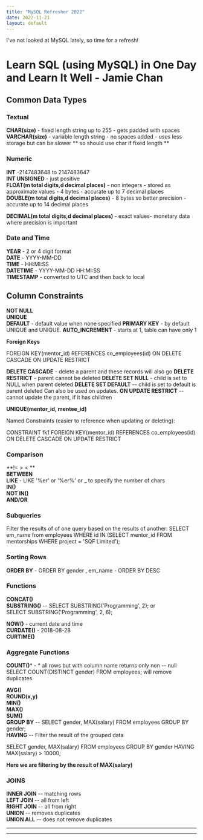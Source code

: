 ```yaml
---
title: "MySQL Refresher 2022"
date: 2022-11-21
layout: default
---
```


I've not looked at MySQL lately, so time for a refresh!

# Learn SQL (using MySQL) in One Day and Learn It Well - Jamie Chan

## Common Data Types

### Textual

**CHAR(size)** - fixed length string up to 255 - gets padded with spaces  
**VARCHAR(size)** - variable length string - no spaces added - uses less storage but can be slower ** so should use char if fixed length **  

### Numeric

**INT** -2147483648 to 2147483647  
**INT UNSIGNED** - just positive  
**FLOAT(m total digits,d decimal places)** - non integers - stored as approximate values - 4 bytes - accurate up to 7 decimal places  
**DOUBLE(m total digits,d decimal places)** - 8 bytes so better precision - accurate up to 14 decimal places  

**DECIMAL(m total digits,d decimal places)** - exact values- monetary data where precision is important  

### Date and Time
**YEAR** - 2 or 4 digit format  
**DATE** - YYYY-MM-DD  
**TIME** - HH:MI:SS  
**DATETIME** - YYYY-MM-DD HH:MI:SS  
**TIMESTAMP** - converted to UTC and then back to local  

## Column Constraints
**NOT NULL**  
**UNIQUE**  
**DEFAULT**  - default value when none specified
**PRIMARY KEY**  - by default UNIQUE and UNIQUE.
**AUTO_INCREMENT**  - starts at 1, table can have only 1

**Foreign Keys** 


FOREIGN KEY(mentor_id) REFERENCES co_employees(id) ON DELETE
CASCADE ON UPDATE RESTRICT

**DELETE CASCADE** - delete a parent and these records will also go
**DELETE RESTRICT** - parent cannot be deleted
**DELETE SET NULL** - child is set to NULL when parent deleted
**DELETE SET DEFAULT** -- child is set to default is parent deleted
Can also be used on updates.
**ON UPDATE RESTRICT** -- cannot update the parent, if it has children

**UNIQUE(mentor_id, mentee_id)**

Named Constraints (easier to reference when updating or deleting):

CONSTRAINT fk1 FOREIGN KEY(mentor_id) REFERENCES co_employees(id)
ON DELETE CASCADE ON UPDATE RESTRICT


### Comparison
**!= > < **  
**BETWEEN**  
**LIKE** - LIKE '%er' or '%er%' or _ to specify the number of chars  
**IN()**  
**NOT IN()**  
**AND/OR**  

### Subqueries
 
Filter the results of of one query based on the results of another:
SELECT em_name from employees WHERE id IN
(SELECT mentor_id FROM mentorships WHERE project = 'SQF
Limited');

### Sorting Rows
**ORDER BY** - ORDER BY gender , em_name - ORDER BY DESC 

### Functions

**CONCAT()**  
**SUBSTRING()** -- SELECT SUBSTRING('Programming', 2); or  
SELECT SUBSTRING('Programming', 2, 6);  

**NOW()** - current date and time  
**CURDATE()** - 2018-08-28  
**CURTIME()**  

### Aggregate Functions

**COUNT()*** - * all rows but with column name returns only non  -- null  
SELECT COUNT(DISTINCT gender) FROM employees; will remove duplicates   
 
**AVG()**  
**ROUND(x,y)**  
**MIN()**  
**MAX()**  
**SUM()**  
**GROUP BY** -- SELECT gender, MAX(salary) FROM employees GROUP BY gender;  
**HAVING** -- Filter the result of the grouped data  

SELECT gender, MAX(salary) FROM employees GROUP BY gender HAVING
MAX(salary) > 10000;

**Here we are filtering by the result of MAX(salary)**


### JOINS

**INNER JOIN** -- matching rows  
**LEFT JOIN** -- all from left  
**RIGHT JOIN** -- all from right  
**UNION** -- removes duplicates  
**UNION ALL** -- does not remove duplicates  
****
****
